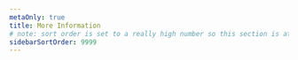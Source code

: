 ```yaml
---
metaOnly: true
title: More Information
# note: sort order is set to a really high number so this section is at the bottom of the sidebar
sidebarSortOrder: 9999
---
```

